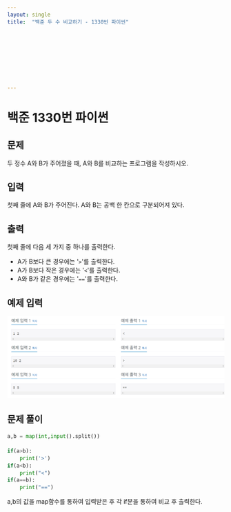 ```yaml
---
layout: single
title:  "백준 두 수 비교하기 - 1330번 파이썬"








---
```


# 백준 1330번 파이썬



## 문제

두 정수 A와 B가 주어졌을 때, A와 B를 비교하는 프로그램을 작성하시오.



## 입력

첫째 줄에 A와 B가 주어진다. A와 B는 공백 한 칸으로 구분되어져 있다.



## 출력

첫째 줄에 다음 세 가지 중 하나를 출력한다.

- A가 B보다 큰 경우에는 '`>`'를 출력한다.
- A가 B보다 작은 경우에는 '`<`'를 출력한다.
- A와 B가 같은 경우에는 '`==`'를 출력한다.



## 예제 입력



![baekjoon1330](../images/2021-10-15-baekjoon1330/baekjoon1330.PNG)

## **문제 풀이**



```python
a,b = map(int,input().split())

if(a>b):
	print('>')
if(a<b):
	print("<")
if(a==b):
	print("==")
```

a,b의 값을 map함수를 통하여 입력받은 후 각 if문을 통하여 비교 후 출력한다.